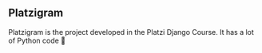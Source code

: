 ## Platzigram
Platzigram is the project developed in the Platzi Django Course. It has a lot of Python code 🐍
